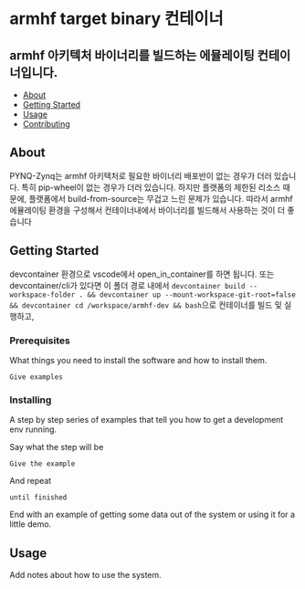 # armhf target binary 컨테이너

## armhf 아키텍처 바이너리를 빌드하는 에뮬레이팅 컨테이너입니다.

- [About](#about)
- [Getting Started](#getting_started)
- [Usage](#usage)
- [Contributing](../CONTRIBUTING.md)

## About <a name = "about"></a>

PYNQ-Zynq는 armhf 아키텍처로 필요한 바이너리 배포반이 없는 경우가 더러 있습니다. 특히 pip-wheel이 없는 경우가 더러 있습니다. 하지만 플랫폼의 제한된 리소스 때문에, 플랫폼에서 build-from-source는 무겁고 느린 문제가 있습니다. 따라서 armhf 에뮬레이팅 환경을 구성해서 컨테이너내에서 바이너리를 빌드해서 사용하는 것이 더 좋습니다

## Getting Started <a name = "getting_started"></a>

devcontainer 환경으로 vscode에서 open_in_container를 하면 됩니다. 또는 devcontainer/cli가 있다면 이 폴더 경로 내에서 `devcontainer build --workspace-folder . && devcontainer up --mount-workspace-git-root=false && devcontainer cd /workspace/armhf-dev && bash`으로 컨테이너를 빌드 및 실행하고, 

### Prerequisites

What things you need to install the software and how to install them.

```
Give examples
```

### Installing

A step by step series of examples that tell you how to get a development env running.

Say what the step will be

```
Give the example
```

And repeat

```
until finished
```

End with an example of getting some data out of the system or using it for a little demo.

## Usage <a name = "usage"></a>

Add notes about how to use the system.
